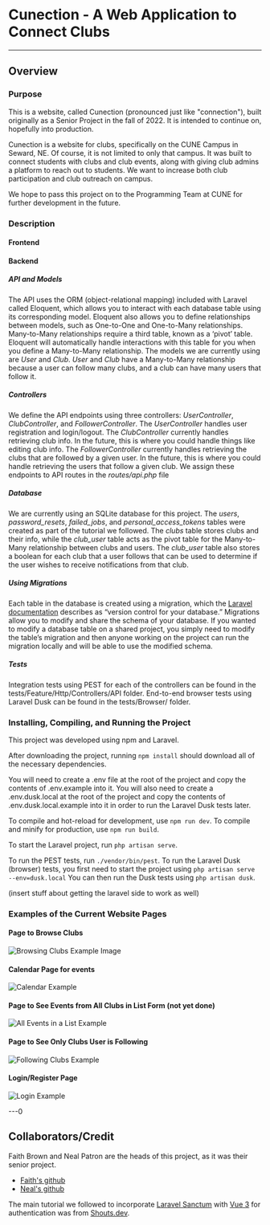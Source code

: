# Cunection - A Web Application to Connect Clubs

---

## Overview
### Purpose
This is a website, called Cunection (pronounced just like "connection"), built originally as a Senior Project in the fall of 2022. It is intended to continue on, hopefully into production.

Cunection is a website for clubs, specifically on the CUNE Campus in Seward, NE. Of course, it is not limited to only that campus. It was built to connect students with clubs and club events, along with giving club admins a platform to reach out to students. We want to increase both club participation and club outreach on campus. 

We hope to pass this project on to the Programming Team at CUNE for further development in the future. 

### Description
#### Frontend


#### Backend
##### API and Models
The API uses the ORM (object-relational mapping) included with Laravel called Eloquent, which allows you to interact with each database table using its corresponding model. Eloquent also allows you to define relationships between models, such as One-to-One and One-to-Many relationships. Many-to-Many relationships require a third table, known as a ‘pivot’ table. Eloquent will automatically handle interactions with this table for you when you define a Many-to-Many relationship. The models we are currently using are *User* and *Club*. *User* and *Club* have a Many-to-Many relationship because a user can follow many clubs, and a club can have many users that follow it.

##### Controllers
We define the API endpoints using three controllers: *UserController*, *ClubController*, and *FollowerController*. The *UserController* handles user registration and login/logout. The *ClubController* currently handles retrieving club info. In the future, this is where you could handle things like editing club info. The *FollowerController* currently handles retrieving the clubs that are followed by a given user. In the future, this is where you could handle retrieving the users that follow a given club. We assign these endpoints to API routes in the *routes/api.php* file

##### Database
We are currently using an SQLite database for this project. The *users*, *password_resets*, *failed_jobs*, and *personal_access_tokens* tables were created as part of the tutorial we followed. The *clubs* table stores clubs and their info, while the *club_user* table acts as the pivot table for the Many-to-Many relationship between clubs and users. The *club_user* table also stores a boolean for each club that a user follows that can be used to determine if the user wishes to receive notifications from that club. 

##### Using Migrations
Each table in the database is created using a migration, which the [Laravel documentation](https://laravel.com/docs/7.x/migrations#introduction) describes as “version control for your database.” Migrations allow you to modify and share the schema of your database. If you wanted to modify a database table on a shared project, you simply need to modify the table’s migration and then anyone working on the project can run the migration locally and will be able to use the modified schema. 

##### Tests
Integration tests using PEST for each of the controllers can be found in the tests/Feature/Http/Controllers/API folder. End-to-end browser tests using Laravel Dusk can be found in the tests/Browser/ folder.

### Installing, Compiling, and Running the Project
This project was developed using npm and Laravel. 

After downloading the project, running `npm install` should download all of the necessary dependencies.

You will need to create a .env file at the root of the project and copy the contents of .env.example into it.
You will also need to create a .env.dusk.local at the root of the project and copy the contents of .env.dusk.local.example into it in order to run the Laravel Dusk tests later.

To compile and hot-reload for development, use `npm run dev`. 
To compile and minify for production, use `npm run build`.

To start the Laravel project, run `php artisan serve`.

To run the PEST tests, run `./vendor/bin/pest`.
To run the Laravel Dusk (browser) tests, you first need to start the project using
    `php artisan serve --env=dusk.local`
You can then run the Dusk tests using `php artisan dusk`.

(insert stuff about getting the laravel side to work as well)

### Examples of the Current Website Pages

#### Page to Browse Clubs
![Browsing Clubs Example Image](./readme-assets/Browse_Clubs_Example.png)

#### Calendar Page for events
![Calendar Example](./readme-assets/Calendar_Example.png)

#### Page to See Events from All Clubs in List Form (not yet done)
![All Events in a List Example](./readme-assets/Events_All_List_Example.png)

#### Page to See Only Clubs User is Following 
![Following Clubs Example](./readme-assets/Following_Clubs_Example.png)

#### Login/Register Page
![Login Example](./readme-assets/Login_Example.png)

---0

## Collaborators/Credit
Faith Brown and Neal Patron are the heads of this project, as it was their senior project. 

- [Faith's github](https://github.com/boileddragon)
- [Neal's github](https://github.com/nealpatron)

The main tutorial we followed to incorporate [Laravel Sanctum](https://laravel.com/docs/9.x/sanctum) with [Vue 3](https://vuejs.org/) for authentication was from [Shouts.dev](https://shouts.dev/articles/laravel-spa-with-vue3-auth-crud-example#step1).